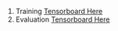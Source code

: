 1. Training [Tensorboard Here](https://tensorboard.dev/experiment/DirCmN91SRatKpM3b6Zmow/#scalars)
2. Evaluation [Tensorboard Here]([200~https://tensorboard.dev/experiment/005REN1rROG47OXpPlrKYQ/#scalars)
